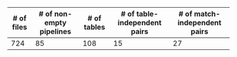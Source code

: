 | # of files | # of non-empty pipelines | # of tables | # of table-independent pairs | # of match-independent pairs |
|-----|----|-----|----|----|
| 724 | 85 | 108 | 15 | 27 |
